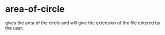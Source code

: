 # area-of-circle
gives the area of the circle and will give the extension of the file entered by the user.
